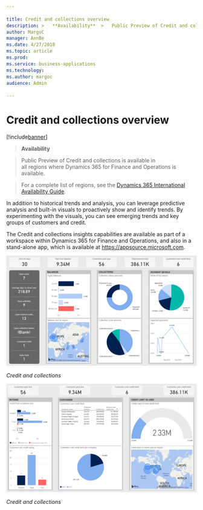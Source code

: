 ```yaml
---

title: Credit and collections overview
description: >   **Availability**  >   Public Preview of Credit and collections is available in   >   all regions where Dynamics 365 for Finance and Operations is available.
author: MargoC
manager: AnnBe
ms.date: 4/27/2018
ms.topic: article
ms.prod: 
ms.service: business-applications
ms.technology: 
ms.author: margoc
audience: Admin

---
```

#  Credit and collections overview


[!include[banner](../../../includes/banner.md)]

>   **Availability**

>   Public Preview of Credit and collections is available in  
>   all regions where Dynamics 365 for Finance and Operations is available.

>   For a complete list of regions, see the [Dynamics 365 International
>   Availability
>   Guide](https://aka.ms/dynamics_365_international_availability_deck).

In addition to historical trends and analysis, you can leverage predictive
analysis and built-in visuals to proactively show and identify trends. By
experimenting with the visuals, you can see emerging trends and key groups of
customers and credit.

The Credit and collections insights capabilities are available as part of a
workspace within Dynamics 365 for Finance and Operations, and also in a
stand-alone app, which is available at <https://appsource.microsoft.com>.

![A screenshot showing credit and collections insights](media/credit-collections-overview-1.png "A screenshot showing credit and collections insights")
<!-- FO_Credit_and_collections_a.png -->


*Credit and collections*

![A screenshot showing a credit and collections report](media/credit-collections-overview-2.png "A screenshot showing a credit and collections report")
<!-- FO_credit_and_collections_b.png -->


*Credit and collections*
